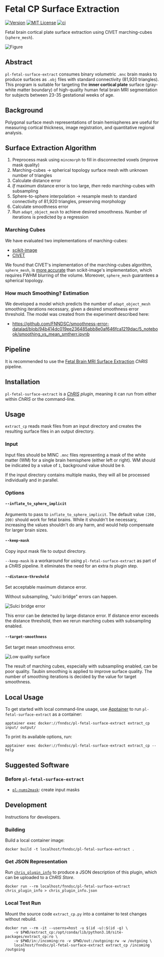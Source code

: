 # Fetal CP Surface Extraction

[![Version](https://img.shields.io/docker/v/fnndsc/pl-fetal-surface-extract?sort=semver)](https://hub.docker.com/r/fnndsc/pl-fetal-surface-extract)
[![MIT License](https://img.shields.io/github/license/fnndsc/pl-fetal-surface-extract)](https://github.com/FNNDSC/pl-fetal-surface-extract/blob/main/LICENSE)
[![ci](https://github.com/FNNDSC/pl-fetal-surface-extract/actions/workflows/ci.yml/badge.svg)](https://github.com/FNNDSC/pl-fetal-surface-extract/actions/workflows/ci.yml)

Fetal brain cortical plate surface extraction using CIVET marching-cubes (`sphere_mesh`).

![Figure](docs/fig.png)

## Abstract

`pl-fetal-surface-extract` consumes binary volumetric `.mnc` brain masks to produce
surfaces as `.obj` files with standard connectivity (81,920 triangles). This program is
suitable for targeting the **inner cortical plate** surface (gray-white matter boundary)
of high-quality human fetal brain MRI segmentation for subjects between 23-35 gestational
weeks of age.

## Background

Polygonal surface mesh representations of brain hemispheres are useful for measuring cortical
thickness, image registration, and quantitative regional analysis.

## Surface Extraction Algorithm

1. Preprocess mask using `mincmorph` to fill in disconnected voxels (improve mask quality)
2. Marching-cubes -> spherical topology surface mesh with unknown number of triangles
3. Calculate distance error
4. _If_ maximum distance error is too large, _then_ redo marching-cubes with subsampling
5. Sphere-to-sphere interpolation -> resample mesh to standard connectivity of 81,920 triangles, preserving morphology
6. Calculate smoothness error
7. Run `adapt_object_mesh` to achieve desired smoothness. Number of iterations is predicted by a regression

### Marching Cubes

We have evaluated two implementations of marching-cubes:

- [scikit-image](https://github.com/FNNDSC/pl-fetal-surface-extract)
- [CIVET](https://github.com/FNNDSC/ep-sphere_mesh)

We found that CIVET's implementation of the marching-cubes algorithm, `sphere_mesh`, is
[more accurate](docs/compare_civet_skimage.md)
than scikit-image's implementation, which requires FWHM blurring of the volume.
Moreover, `sphere_mesh` guarantees a spherical topology.

### How much Smoothing? Estimation

We developed a model which predicts the number of `adapt_object_mesh` smoothing iterations necessary, given a desired smoothness error threshold.
The model was created from the experiment described here:

- https://github.com/FNNDSC/smoothness-error-datalad/blob/94b414dc019ee236485abb8e0af646fca1219dac/5_notebook/smoothing_vs_mean_smtherr.ipynb

## Pipeline

It is recommended to use the
[Fetal Brain MRI Surface Extraction](https://github.com/FNNDSC/Fetal_Brain_MRI_Surface_Extraction_Pipeline)
_ChRIS_ pipeline.

<!--
While the upstream
[marching_cube.pl](https://github.com/aces/surface-extraction/blob/master/scripts/marching_cubes.pl.in)
script uses ASP (`surface_fit`) post-processing to fully converge the surface to the volume boundary,
without the extra step the accuracy is nonetheless sufficient.
-->

## Installation

`pl-fetal-surface-extract` is a _[ChRIS](https://chrisproject.org/) plugin_, meaning it can
run from either within _ChRIS_ or the command-line.

## Usage

`extract_cp` reads mask files from an input directory and creates
the resulting surface files in an output directory.

### Input

Input files should be MINC `.mnc` files representing a mask of the white matter (WM)
for a single brain hemisphere (either left or right). WM should be indicated by a
value of `1`, background value should be `0`.

If the input directory contains multiple masks, they will all be processed
individually and in parallel.

### Options

#### `--inflate_to_sphere_implicit`

Arguments to pass to `inflate_to_sphere_implicit`. The default value `(200, 200)`
should work for fetal brains. While it shouldn't be necessary, increasing the
values shouldn't do any harm, and would help compensate for larger brain sizes.

#### `--keep-mask`

Copy input mask file to output directory.

`--keep-mask` is a workaround for using `pl-fetal-surface-extract` as part of a
_ChRIS_ pipeline. It eliminates the need for an extra _ts_ plugin step.

#### `--distance-threshold`

Set acceptable maximum distance error.

Without subsampling, "sulci bridge" errors can happen.

![Sulci bridge error](img/bridge_error.png)

This error can be detected by large distance error. If distance error exceeds the distance threshold, then we rerun marching cubes with subsampling enabled.

#### `--target-smoothness`

Set target mean smoothness error.

![Low quality surface](img/smoothness_error.png)

The result of marching cubes, especially with subsampling enabled, can be poor quality. Taubin smoothing is applied to improve surface quality. The number of smoothing iterations is decided by the value for target smoothness.

## Local Usage

To get started with local command-line usage, use [Apptainer](https://apptainer.org/)
to run `pl-fetal-surface-extract` as a container:

```shell
apptainer exec docker://fnndsc/pl-fetal-surface-extract extract_cp input/ output/
```

To print its available options, run:

```shell
apptainer exec docker://fnndsc/pl-fetal-surface-extract extract_cp --help
```

## Suggested Software

### Before `pl-fetal-surface-extract`

- [`pl-nums2mask`](https://github.com/FNNDSC/pl-nums2mask): create input masks

## Development

Instructions for developers.

### Building

Build a local container image:

```shell
docker build -t localhost/fnndsc/pl-fetal-surface-extract .
```

### Get JSON Representation

Run [`chris_plugin_info`](https://github.com/FNNDSC/chris_plugin#usage)
to produce a JSON description of this plugin, which can be uploaded to a _ChRIS Store_.

```shell
docker run --rm localhost/fnndsc/pl-fetal-surface-extract chris_plugin_info > chris_plugin_info.json
```

### Local Test Run

Mount the source code `extract_cp.py` into a container to test changes without rebuild.

```shell
docker run --rm -it --userns=host -u $(id -u):$(id -g) \
    -v $PWD/extract_cp:/opt/conda/lib/python3.10/site-packages/extract_cp:ro \
    -v $PWD/in:/incoming:ro -v $PWD/out:/outgoing:rw -w /outgoing \
    localhost/fnndsc/pl-fetal-surface-extract extract_cp /incoming /outgoing
```
